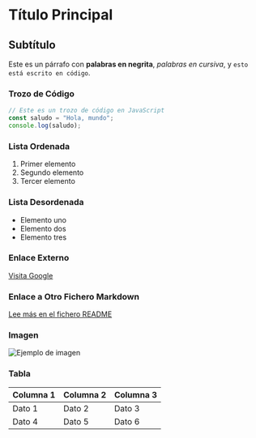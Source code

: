 
# Título Principal

## Subtítulo

Este es un párrafo con **palabras en negrita**, _palabras en cursiva_, y `esto está escrito en código`.

### Trozo de Código
```javascript
// Este es un trozo de código en JavaScript
const saludo = "Hola, mundo";
console.log(saludo);
```

### Lista Ordenada
1. Primer elemento
2. Segundo elemento
3. Tercer elemento

### Lista Desordenada
- Elemento uno
- Elemento dos
- Elemento tres

### Enlace Externo
[Visita Google](https://google.com)

### Enlace a Otro Fichero Markdown
[Lee más en el fichero README](./README.md)

### Imagen
![Ejemplo de imagen](https://via.placeholder.com/150)

### Tabla

| Columna 1 | Columna 2 | Columna 3 |
|-----------|-----------|-----------|
| Dato 1    | Dato 2    | Dato 3    |
| Dato 4    | Dato 5    | Dato 6    |
